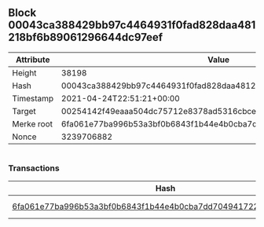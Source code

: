 ## Block 00043ca388429bb97c4464931f0fad828daa481218bf6b89061296644dc97eef

Attribute | Value
--- | ---
Height | 38198
Hash | 00043ca388429bb97c4464931f0fad828daa481218bf6b89061296644dc97eef
Timestamp | 2021-04-24T22:51:21+00:00
Target | 00254142f49eaaa504dc75712e8378ad5316cbcead634704b3734b6271167cc4
Merke root | 6fa061e77ba996b53a3bf0b6843f1b44e4b0cba7dd704941722cdadbcdb6f8c6
Nonce | 3239706882

```

```

### Transactions

Hash | Amount
--- | ---
[6fa061e77ba996b53a3bf0b6843f1b44e4b0cba7dd704941722cdadbcdb6f8c6](6fa061e77ba996b53a3bf0b6843f1b44e4b0cba7dd704941722cdadbcdb6f8c6.md) | 10.00000000 SKEPTI 
